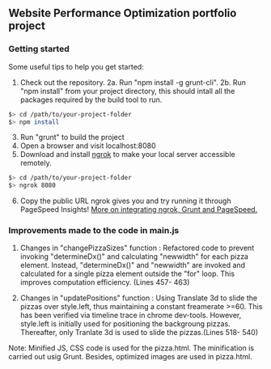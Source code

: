 ## Website Performance Optimization portfolio project

### Getting started

Some useful tips to help you get started:

1. Check out the repository.
2a. Run "npm install -g grunt-cli".
2b. Run "npm install" from your project directory, this should intall all the packages required by the build tool to run.

  ```bash
  $> cd /path/to/your-project-folder
  $> npm install
  ```

3. Run "grunt" to build the project
4. Open a browser and visit localhost:8080
5. Download and install [ngrok](https://ngrok.com/) to make your local server accessible remotely.

  ``` bash
  $> cd /path/to/your-project-folder
  $> ngrok 8080
  ```

6. Copy the public URL ngrok gives you and try running it through PageSpeed Insights! [More on integrating ngrok, Grunt and PageSpeed.](http://www.jamescryer.com/2014/06/12/grunt-pagespeed-and-ngrok-locally-testing/)


### Improvements made to the code in main.js

1. Changes in "changePizzaSizes" function : Refactored code to prevent invoking "determineDx()" and calculating "newwidth" for each pizza element. Instead, "determineDx()" and "newwidth" are invoked and calculated for a single pizza element outside the "for" loop. This improves computation efficiency. (Lines 457- 463)

2. Changes in "updatePositions" function : Using Translate 3d to slide the pizzas over style.left, thus maintaining a constant freamerate >=60. This has been verified via timeline trace in chrome dev-tools. However, style.left is initially used for positioning the backgroung pizzas. Thereafter, only Tranlate 3d is used to slide the pizzas.(Lines 518- 540)

Note: Minified JS, CSS code is used for the pizza.html. The minification is carried out usig Grunt. Besides, optimized images are used in pizza.html.

